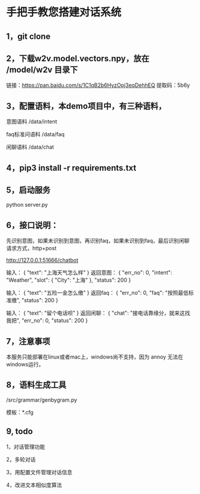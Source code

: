 # 手把手教您搭建对话系统

## 1，git clone

## 2，下载w2v.model.vectors.npy，放在 /model/w2v 目录下
链接：https://pan.baidu.com/s/1C1qB2b6HyzOpj3eqDehhEQ  提取码：5b6y 

## 3，配置语料，本demo项目中，有三种语料，
意图语料 /data/intent

faq标准问语料 /data/faq

闲聊语料 /data/chat

## 4，pip3 install -r requirements.txt

## 5，启动服务
python server.py

## 6，接口说明：
先识别意图，如果未识别到意图，再识别faq，如果未识别到faq，最后识别闲聊
请求方式，http+post 

http://127.0.0.1:51666/chatbot

输入： 
{
    "text": "上海天气怎么样"
}
返回意图：
{
  "err_no": 0,
  "intent": "Weather",
  "slot": {
    "City": "上海"
  },
  "status": 200
}

输入：
{
    "text": "五险一金怎么缴"
}
返回faq：
{
  "err_no": 0,
  "faq": "按照最低标准缴",
  "status": 200
}

输入：
{
    "text": "留个电话呗"
}
返回闲聊：
{
  "chat": "接电话靠缘分，就来这找我把",
  "err_no": 0,
  "status": 200
}

## 7，注意事项
本服务只能部署在linux或者mac上，windows尚不支持，因为 annoy 无法在windows运行。

## 8，语料生成工具
/src/grammar/genbygram.py

模板：*.cfg


## 9, todo
1，对话管理功能

2，多轮对话

3，用配置文件管理对话信息

4，改进文本相似度算法